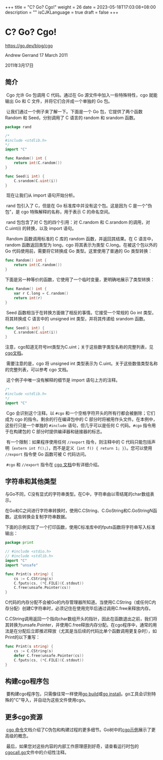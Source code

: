 +++
title = "C? Go? Cgo!"
weight = 26
date = 2023-05-18T17:03:08+08:00
description = ""
isCJKLanguage = true
draft = false
+++

# C? Go? Cgo!

https://go.dev/blog/cgo

Andrew Gerrand
17 March 2011

2011年3月17日

## 简介

​	Cgo 允许 Go 包调用 C 代码。通过在 Go 源文件中加入一些特殊特性，cgo 就能输出 Go 和 C 文件，并将它们合并成一个单独的 Go 包。

​	让我们通过一个例子来了解一下。下面是一个 Go 包，它提供了两个函数 Random 和 Seed，分别调用了 C 语言的 random 和 srandom 函数。

```go linenums="1"
package rand

/*
#include <stdlib.h>
*/
import "C"

func Random() int {
    return int(C.random())
}

func Seed(i int) {
    C.srandom(C.uint(i))
}
```

​	现在让我们从 import 语句开始分析。

​	rand 包引入了 C，但是在 Go 标准库中并没有这个包。这是因为 C 是一个"伪包"，是 cgo 特殊解释的名称，用于表示 C 的命名空间。

​	rand 包包含了对 C 包的四个引用：对 C.random 和 C.srandom 的调用，对 C.uint(i) 的转换，以及 import 语句。

​	Random 函数调用标准的 C 库的 random 函数，并返回其结果。在 C 语言中，random 函数返回类型为 long，cgo 将其表示为类型 C.long。在被这个包以外的 Go 代码使用前，需要将它转换成 Go 类型。这里使用了普通的 Go 类型转换：

```go linenums="1"
func Random() int {
    return int(C.random())
}
```

​	下面是另一种等价的函数，它使用了一个临时变量，更明确地展示了类型转换：

```go linenums="1"
func Random() int {
    var r C.long = C.random()
    return int(r)
}
```

​	Seed 函数相当于在转换方面做了相反的事情。它接受一个常规的 Go int 类型，将其转换成 C 语言中的 unsigned int 类型，并将其传递给 srandom 函数。

```go linenums="1"
func Seed(i int) {
    C.srandom(C.uint(i))
}
```

​	注意，cgo知道无符号int类型为C.uint；关于这些数字类型名称的完整列表，见[cgo文档](https://go.dev/cmd/cgo)。

​	需要注意的是，cgo 将 unsigned int 类型表示为 C.uint。关于这些数值类型名称的完整列表，可以参考 cgo 文档。

​	这个例子中唯一没有解释的细节是 import 语句上方的注释。

```go linenums="1"
/*
#include <stdlib.h>
*/
import "C"
```

​	Cgo 会识别这个注释。以 `#cgo` 和一个空格字符开头的所有行都会被删除；它们成为 cgo 的指令。剩余的行在编译包中的 C 部分时将被用作头文件。在本例中，这些行只是一个单独的 `#include` 语句，但几乎可以是任何 C 代码。`#cgo` 指令用于在构建包的 C 部分时提供编译器和链接器的标志。

​	有一个限制：如果程序使用任何 `//export` 指令，则注释中的 C 代码只能包括声明（`extern int f();`），而不是定义（`int f() { return 1; }`）。您可以使用 `//export` 指令使 Go 函数可被 C 代码访问。

​	`#cgo` 和 `//export` 指令在 [cgo 文档](https://go.dev/cmd/cgo/)中有详细介绍。

## 字符串和其他类型

​	与Go不同，C没有显式的字符串类型。在C中，字符串由以零结尾的char数组表示。

​	在Go和C之间进行字符串转换时，使用C.CString、C.GoString和C.GoStringN函数。这些转换会复制字符串数据。

​	下面的示例实现了一个打印函数，使用C标准库中的fputs函数将字符串写入标准输出：

```go linenums="1"
package print

// #include <stdio.h>
// #include <stdlib.h>
import "C"
import "unsafe"

func Print(s string) {
    cs := C.CString(s)
    C.fputs(cs, (*C.FILE)(C.stdout))
    C.free(unsafe.Pointer(cs))
}
```

​	C代码的内存分配不会被Go的内存管理器所知道。当使用C.CString（或任何C内存分配）创建C字符串时，必须记住在使用完毕后通过调用C.free来释放内存。

​	C.CString调用返回一个指向char数组开头的指针，因此在函数退出之前，我们将其转换为unsafe.Pointer，并使用C.free释放内存分配。在cgo程序中，通常的用法是在分配后立即推迟释放（尤其是当后续的代码比单个函数调用更复杂时），如Print的以下重写：

```go linenums="1"
func Print(s string) {
    cs := C.CString(s)
    defer C.free(unsafe.Pointer(cs))
    C.fputs(cs, (*C.FILE)(C.stdout))
}
```

## 构建cgo程序包

​	要构建cgo程序包，只需像往常一样使用[go build](https://go.dev/cmd/go/#hdr-Compile_packages_and_dependencies)或[go install](https://go.dev/cmd/go/#hdr-Compile_and_install_packages_and_dependencies)。go工具会识别特殊的"C"导入，并自动为这些文件使用cgo。

## 更多cgo资源

​	[cgo 命令](https://go.dev/cmd/cgo/)文档介绍了C伪包和构建过程的更多细节。Go树中的[cgo示例](https://go.dev/misc/cgo/)展示了更高级的概念。

​	最后，如果您对这些内容的内部工作原理感到好奇，请查看运行时包的[cgocall.go](https://go.dev/src/runtime/cgocall.go)文件中的介绍性注释。
